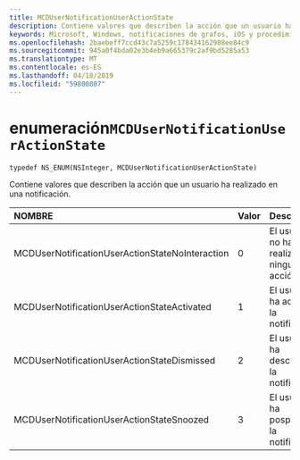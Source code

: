 ```yaml
---
title: MCDUserNotificationUserActionState
description: Contiene valores que describen la acción que un usuario ha realizado en una notificación.
keywords: Microsoft, Windows, notificaciones de grafos, iOS y procedimientos de iPhone
ms.openlocfilehash: 2baebeff7ccd43c7a5259c178434162908ee84c9
ms.sourcegitcommit: 945a0f4bda02e3b4eb9a665379c2af9bd5285a53
ms.translationtype: MT
ms.contentlocale: es-ES
ms.lasthandoff: 04/18/2019
ms.locfileid: "59800807"
---
```

# <a name="enum-mcdusernotificationuseractionstate"></a>enumeración`MCDUserNotificationUserActionState`

```
typedef NS_ENUM(NSInteger, MCDUserNotificationUserActionState)
```

Contiene valores que describen la acción que un usuario ha realizado en una notificación.

|NOMBRE | Valor | Descripción |
|:-- |:-- |:-- |
|   MCDUserNotificationUserActionStateNoInteraction |0| El usuario no ha realizado ninguna acción.|
|   MCDUserNotificationUserActionStateActivated|1|El usuario ha activado la notificación.|
|   MCDUserNotificationUserActionStateDismissed|2| El usuario ha descartado la notificación.|
|   MCDUserNotificationUserActionStateSnoozed|3| El usuario ha pospuesto la notificación.|

